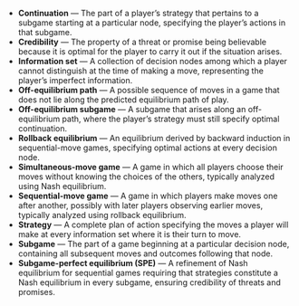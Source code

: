 - **Continuation** — The part of a player’s strategy that pertains to a subgame starting at a particular node, specifying the player’s actions in that subgame.  
- **Credibility** — The property of a threat or promise being believable because it is optimal for the player to carry it out if the situation arises.  
- **Information set** — A collection of decision nodes among which a player cannot distinguish at the time of making a move, representing the player’s imperfect information.  
- **Off-equilibrium path** — A possible sequence of moves in a game that does not lie along the predicted equilibrium path of play.  
- **Off-equilibrium subgame** — A subgame that arises along an off-equilibrium path, where the player’s strategy must still specify optimal continuation.  
- **Rollback equilibrium** — An equilibrium derived by backward induction in sequential-move games, specifying optimal actions at every decision node.  
- **Simultaneous-move game** — A game in which all players choose their moves without knowing the choices of the others, typically analyzed using Nash equilibrium.  
- **Sequential-move game** — A game in which players make moves one after another, possibly with later players observing earlier moves, typically analyzed using rollback equilibrium.  
- **Strategy** — A complete plan of action specifying the moves a player will make at every information set where it is their turn to move.  
- **Subgame** — The part of a game beginning at a particular decision node, containing all subsequent moves and outcomes following that node.  
- **Subgame-perfect equilibrium (SPE)** — A refinement of Nash equilibrium for sequential games requiring that strategies constitute a Nash equilibrium in every subgame, ensuring credibility of threats and promises.
